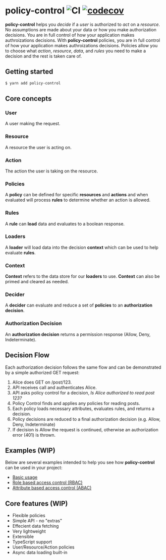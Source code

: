 # policy-control ![CI](https://github.com/cdriscol/policy-control/workflows/CI/badge.svg?branch=master) [![codecov](https://codecov.io/gh/cdriscol/policy-control/branch/master/graph/badge.svg)](https://codecov.io/gh/cdriscol/policy-control)
<!-- TODO -->
**policy-control** helps you _decide_ if a _user_ is authorized to _act_ on a _resource_. No assumptions are made about your data or how you make authorization decisions. You are in full control of how your application makes authroizations decisions. With **policy-control** policies, you are in full control of how your application makes authroizations decisions. Policies allow you to choose what _action_, _resource_, _data_, and _rules_ you need to make a decision and the rest is taken care of.

<!-- TODO -->
## Getting started
```bash
$ yarn add policy-control
```

## Core concepts
<!-- TODO -->
### User
A user making the request.
### Resource
A resource the user is acting on.
### Action
The action the user is taking on the resource.
### Policies
A **policy** can be defined for specific **resources** and **actions** and when evaluated will process **rules** to determine whether an action is allowed.
### Rules
A **rule** can **load** data and evaluates to a boolean response. 
### Loaders
A **loader** will load data into the decision **context** which can be used to help evaluate **rules**.
### Context
**Context** refers to the data store for our **loaders** to use. **Context** can also be primed and cleared as needed.
### Decider
A **decider** can evaluate and reduce a set of **policies** to an **authorization decision**.
### Authorization Decision
An **authorization decision** returns a permission response (Allow, Deny, Indeterminate).

## Decision Flow
<!-- TODO -->
Each authorization decision follows the same flow and can be demonstrated by a simple authorized GET request:
1. Alice does GET on /post/123.
1. API receives call and authenticates Alice.
1. API asks policy control for a decision, _Is Alice authorized to read post 123?_
1. Policy Control finds and applies any policies for reading posts.
1. Each policy loads necessary attributes, evaluates rules, and returns a decision.
1. Policy decisions are reduced to a final authorization decision (e.g. Allow, Deny, Indeterminate)
1. If decision is Allow the request is continued, otherwise an authorization error (401) is thrown.

## Examples (WIP)
Below are several examples intended to help you see how **policy-control** can be used in your project:

- [Basic usage](#)
- [Role based access control (RBAC)](#)
- [Attribute based access control (ABAC)](#)

<!-- TODO -->
## Core features (WIP)
- Flexible policies
- Simple API - no "extras"
- Effecient data fetching
- Very lightweight
- Extensible
- TypeScript support
- User/Resource/Action policies
- Async data loading built-in
